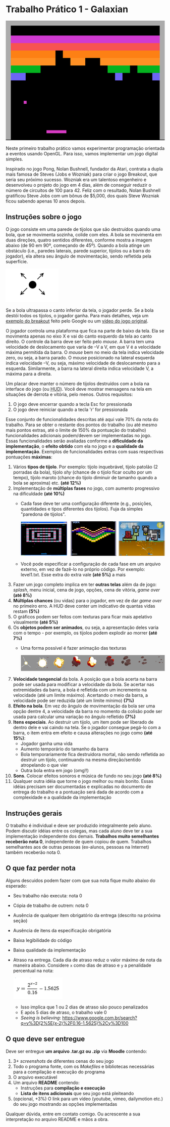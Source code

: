 # Trabalho Prático 1 - Galaxian

![Tela do jogo Breakout original](images/breakout-original.png)

Neste primeiro trabalho prático vamos experimentar programação orientada a
eventos usando OpenGL. Para isso, vamos implementar um jogo digital simples.

Inspirado no jogo Pong, Nolan Bushnell, fundador da Atari, contrata a dupla mais
famosa de Steves (Jobs e Wozniak) para criar o jogo Breakout, que seria seu
próximo sucesso. Wozniak era um talentoso engenheiro e desenvolveu o projeto
do jogo em 4 dias, além de conseguir reduzir o número de circuitos de 100 para 42.
Feliz com o resultado, Nolan Bushnell gratificou Steve Jobs com um bônus de $5,000,
dos quais Steve Wozniak ficou sabendo apenas 10 anos depois.

## Instruções sobre o jogo

O jogo consiste em uma parede de tijolos que são destruídos quando uma bola,
que se movimenta sozinha, colide com eles. A bola se movimenta em duas direções,
quatro sentidos diferentes, conforme mostra a imagem abaixo (de 90 em 90º, começando de 45º).
Quando a bola atinge um obstáculo (i.e., paredes laterais, parede superior,
tijolos ou a barra do jogador), ela altera seu ângulo de movimentação, sendo
refletida pela superfície.

![Direção da bola, mostrando setas em 2 direções e 4 sentidos](images/direcao-bola.png)

Se a bola ultrapassa o canto inferior da tela, o jogador
perde. Se a bola destói todos os tijolos, o jogador ganha. Para mais detalhes, veja
um [exemplo do breakout](https://www.google.com.br/search?q=atari+breakout&tbm=isch)
feito pelo Google ou um [vídeo do jogo original](https://youtu.be/hW7Sg5pXAok?t=50s).


O jogador controla uma plataforma que fica na parte de baixo da tela. Ela se
movimenta apenas no eixo X e vai do canto esquerdo da tela ao canto direito. O controle
da barra deve ser feito pelo _mouse_. A barra tem uma velocidade de deslocamento que
varia de –V a V, em que V é a velocidade máxima permitida da barra. O _mouse_ bem
no meio da tela indica velocidade zero, ou seja, a barra parado. O mouse posicionado
na lateral esquerda indica velocidade –V, ou seja, máximo velocidade de deslocamento
para a esquerda. Similarmente, a barra na lateral direita indica velocidade V, a
máxima para a direita.

Um placar deve manter o número de tijolos destruídos com a bola na interface do jogo
(ou <abbr title="Head-up Display">HUD</abbr>). Você deve mostrar mensagens na tela
em situações de derrota e vitória, pelo menos. Outros requisitos:

1. O jogo deve encerrar quando a tecla Esc for pressionada
1. O jogo deve reiniciar quando a tecla 'r' for pressionada

Esse conjunto de funcionalidades descritas até aqui vale 70% da nota do trabalho.
Para se obter o restante dos pontos do trabalho (ou até mesmo mais pontos
extras, até o limite de 150% da pontuação do trabalho) funcionalidades adicionais
podem/devem ser implementadas no jogo. Essas funcionalidades serão avaliadas
conforme a **dificuldade da implementação**, o **efeito obtido** com ela no jogo
e a **qualidade da implementação**. Exemplos de funcionalidades extras com suas
respectivas pontuações **máximas**:

1. Vários **tipos de tijolo**. Por exemplo: tijolo inquebrável, tijolo patolão
   (2 porradas da bola), tijolo _shy_ (chance de o tijolo ficar oculto por um
   tempo), tijolo maroto (chance do tijolo diminuir de tamanho quando a bola
   se aproxima) etc. **(até 12%)**
1. Implementação de **múltiplas fases** no jogo, com aumento progressivo na
dificuldade **(até 10%)**
   - Cada fase deve ter uma configuração diferente (e.g., posições, quantidades e
     tipos diferentes dos tijolos). Fuja da simples "paredona de tijolos".

     ![Diferentes configurações de fase](images/cool-stages.png)
   - Você pode especificar a configuração de cada fase em um arquivo externo, em
     vez de fazê-lo no próprio código. Por exemplo: level1.txt. Esse extra do extra
     vale **(até 5%)** a mais
1. Fazer um jogo completo implica em ter **outras telas** além da de jogo: _splash_,
   menu inicial, cena de jogo, opções, cena de vitória, _game over_ **(até 8%)**
1. **Múltiplas chances** (ou vidas) para o jogador, em vez de dar _game over_ no
   primeiro erro. A HUD deve conter um indicativo de quantas vidas restam **(5%)**
1. O gráficos podem ser feitos com texturas para ficar mais apelativo visualmente
   **(até 5%)**
1. Os **objetos podem ser animados**, ou seja, a apresentação deles varia
com o tempo - por exemplo, os tijolos podem explodir ao morrer **(até 7%)**
   - Uma forma possível é fazer animação das texturas

     ![Sequência de imagens de uma explosão](images/explosion-sprite.jpg)
1. **Velocidade tangencial** da bola. A posição que a bola acerta na barra pode ser
   usada para modificar a velocidade da bola. Se acertar nas extremidades da barra,
   a bola é refletida com um incremento na velocidade (até um limite máximo).
   Acertando o meio da barra, a velocidade pode ser reduzida (até um limite mínimo)
   **(7%)**
1. **Efeito na bola**. Em vez do ângulo de movimentação da bola ser uma opção
   dentre 4, a velocidade da barra no momento da colisão pode ser usada para
   calcular uma variação no ângulo refletido **(7%)**
1. **Itens especiais**. Ao destruir um tijolo, um item pode ser liberado de dentro dele
   e vai caindo na tela. Se o jogador consegue pegá-lo com a barra, o item entra em
   efeito e causa alterações no jogo como **(até 15%)**:
   - Jogador ganha uma vida
   - Aumento temporário do tamanho da barra
   - Bola temporariamente fica destruidora mortal, não sendo refletida ao destruir
     um tijolo, continuando na mesma direção/sentido atropelando o que vier
   - Outra bola entra em jogo (omg!!)
1. **Sons**. Colocar efeitos sonoros e música de fundo no seu jogo **(até 8%)**
1. Qualquer outra idéia que torne o jogo melhor ou mais bonito. Essas idéias
   precisam ser documentadas e explicadas no documento de entrega do trabalho
   e a pontuação será dada de acordo com a complexidade e a qualidade
   da implementação

## Instruções gerais

O trabalho é individual e deve ser produzido integralmente pelo aluno. Podem discutir
idéias entre os colegas, mas cada aluno deve ter a sua implementação independente dos
demais. **Trabalhos muito semelhantes receberão nota 0**, independente de quem copiou
de quem. Trabalhos semelhantes aos de outras pessoas (ex-alunos, pessoas na Internet)
também receberão nota 0.


## O que faz perder nota

Alguns descuidos podem fazer com que sua nota fique muito abaixo do esperado:
- Seu trabalho não executa: nota 0
- Cópia de trabalho de outrem: nota 0
- Ausência de qualquer item obrigatório da entrega (descrito na próxima seção)
- Ausência de itens da especificação obrigatória
- Baixa legibilidade do código
- Baixa qualidade da implementação
- Atraso na entrega. Cada dia de atraso reduz o valor máximo de nota da
  maneira abaixo. Considere `x` como dias de atraso e `y` a penalidade
  percentual na nota:

  ![](images/penalidade-por-atraso.png)
  - Isso implica que 1 ou 2 dias de atraso são pouco penalizados
  - E após 5 dias de atraso, o trabalho vale 0
  - _Seeing is believing_: https://www.google.com.br/search?q=y%3D(2%5E(x-2)%2F0.16-1.5625)%2Cy%3D100


## O que deve ser **entregue**

Deve ser entregue **um arquivo .tar.gz ou .zip** via **Moodle** contendo:
  1. 3+ _screenshots_ de diferentes cenas do seu jogo
  1. Todo o programa fonte, com os _Makefiles_ e bibliotecas necessárias
     para a compilação e execução do programa
  1. O arquivo executável
  1. Um arquivo **README** contendo:
     - Instruções para **compilação e execução**
     - **Lista de itens adicionais** que seu jogo está pleiteando
  1. (opcional, +3%) O link para um vídeo (youtube, vimeo, dailymotion etc.) do
     seu jogo mostrando as opções implementadas

Qualquer dúvida, entre em contato comigo. Ou acrescente a sua interpretação no
arquivo README e mãos a obra.
